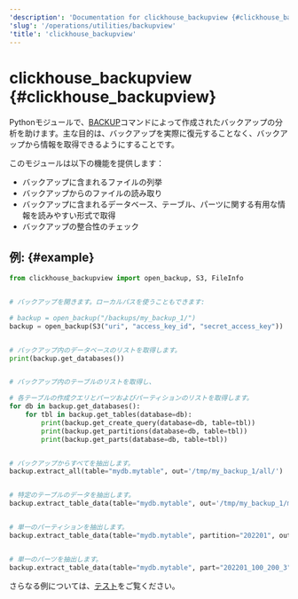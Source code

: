 ```yaml
---
'description': 'Documentation for clickhouse_backupview {#clickhouse_backupview}'
'slug': '/operations/utilities/backupview'
'title': 'clickhouse_backupview'
---
```





# clickhouse_backupview {#clickhouse_backupview}

Pythonモジュールで、[BACKUP](/operations/backup)コマンドによって作成されたバックアップの分析を助けます。主な目的は、バックアップを実際に復元することなく、バックアップから情報を取得できるようにすることです。

このモジュールは以下の機能を提供します：
- バックアップに含まれるファイルの列挙
- バックアップからのファイルの読み取り
- バックアップに含まれるデータベース、テーブル、パーツに関する有用な情報を読みやすい形式で取得
- バックアップの整合性のチェック

## 例: {#example}

```python
from clickhouse_backupview import open_backup, S3, FileInfo


# バックアップを開きます。ローカルパスを使うこともできます:

# backup = open_backup("/backups/my_backup_1/")
backup = open_backup(S3("uri", "access_key_id", "secret_access_key"))


# バックアップ内のデータベースのリストを取得します。
print(backup.get_databases())


# バックアップ内のテーブルのリストを取得し、

# 各テーブルの作成クエリとパーツおよびパーティションのリストを取得します。
for db in backup.get_databases():
    for tbl in backup.get_tables(database=db):
        print(backup.get_create_query(database=db, table=tbl))
        print(backup.get_partitions(database=db, table=tbl))
        print(backup.get_parts(database=db, table=tbl))


# バックアップからすべてを抽出します。
backup.extract_all(table="mydb.mytable", out='/tmp/my_backup_1/all/')


# 特定のテーブルのデータを抽出します。
backup.extract_table_data(table="mydb.mytable", out='/tmp/my_backup_1/mytable/')


# 単一のパーティションを抽出します。
backup.extract_table_data(table="mydb.mytable", partition="202201", out='/tmp/my_backup_1/202201/')


# 単一のパーツを抽出します。
backup.extract_table_data(table="mydb.mytable", part="202201_100_200_3", out='/tmp/my_backup_1/202201_100_200_3/')
```

さらなる例については、[テスト](https://github.com/ClickHouse/ClickHouse/blob/master/utils/backupview/test/test.py)をご覧ください。
